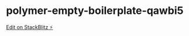 # polymer-empty-boilerplate-qawbi5

[Edit on StackBlitz ⚡️](https://stackblitz.com/edit/polymer-empty-boilerplate-qawbi5)